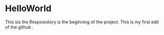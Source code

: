 # HelloWorld
This sis the Resposiotory  is the beginning of the project.
This is my first edit of the github .
